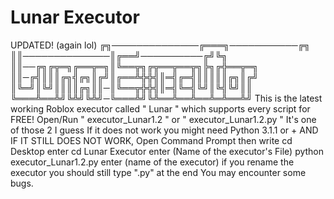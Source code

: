 # Lunar Executor
 UPDATED! (again lol)  ╔╗──────────────╔═══╗───────────╔╗ ║║──────────────║╔══╝──────────╔╝╚╗ ║║──╔╗╔╦═╗╔══╦═╗║╚══╦╗╔╦══╦══╦╗╠╗╔╬══╦═╗ ║║─╔╣║║║╔╗╣╔╗║╔╝║╔══╩╬╬╣║═╣╔═╣║║║║║╔╗║╔╝ ║╚═╝║╚╝║║║║╔╗║║─║╚══╦╬╬╣║═╣╚═╣╚╝║╚╣╚╝║║ ╚═══╩══╩╝╚╩╝╚╩╝─╚═══╩╝╚╩══╩══╩══╩═╩══╩╝  This is the latest working Roblox executor called " Lunar " which supports every script for FREE!  Open/Run " executor_Lunar1.2 " or " executor_Lunar1.2.py " It's one of those 2 I guess If it does not work you might need Python 3.1.1 or +  AND IF IT STILL DOES NOT WORK, Open Command Prompt then write  cd Desktop enter cd Lunar Executor enter (Name of the executor's File) python executor_Lunar1.2.py enter (name of the executor) if you rename the executor you should still type ".py" at the end  You may encounter some bugs.
